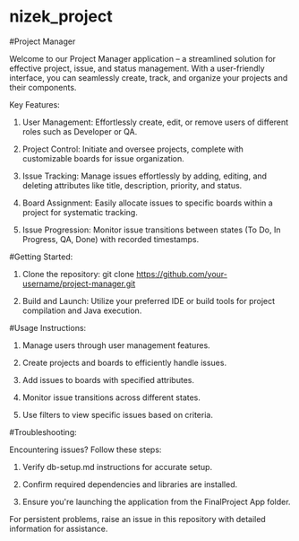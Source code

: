 # nizek_project
#Project Manager

Welcome to our Project Manager application – a streamlined solution for effective project, issue, and status management. With a user-friendly interface, you can seamlessly create, track, and organize your projects and their components.

Key Features:

1. User Management: Effortlessly create, edit, or remove users of different roles such as Developer or QA.

2. Project Control: Initiate and oversee projects, complete with customizable boards for issue organization.

3. Issue Tracking: Manage issues effortlessly by adding, editing, and deleting attributes like title, description, priority, and status.

4. Board Assignment: Easily allocate issues to specific boards within a project for systematic tracking.

5. Issue Progression: Monitor issue transitions between states (To Do, In Progress, QA, Done) with recorded timestamps.

#Getting Started:

1. Clone the repository: git clone https://github.com/your-username/project-manager.git

3. Build and Launch: Utilize your preferred IDE or build tools for project compilation and Java execution.

#Usage Instructions:

1. Manage users through user management features.

2. Create projects and boards to efficiently handle issues.

3. Add issues to boards with specified attributes.

4. Monitor issue transitions across different states.

5. Use filters to view specific issues based on criteria.


#Troubleshooting:

Encountering issues? Follow these steps:

1. Verify db-setup.md instructions for accurate setup.

2. Confirm required dependencies and libraries are installed.

3. Ensure you're launching the application from the FinalProject App folder.

For persistent problems, raise an issue in this repository with detailed information for assistance.
